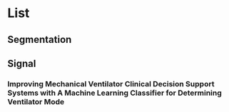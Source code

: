 # List

## Segmentation


## Signal

### Improving Mechanical Ventilator Clinical Decision Support Systems with A Machine Learning Classifier for Determining Ventilator Mode
